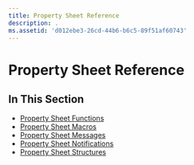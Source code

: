 ```yaml
---
title: Property Sheet Reference
description: .
ms.assetid: 'd012ebe3-26cd-44b6-b6c5-89f51af60743'
---
```


# Property Sheet Reference

## In This Section

-   [Property Sheet Functions](bumper-property-sheets-reference-functions.md)
-   [Property Sheet Macros](bumper-property-sheets-reference-macros.md)
-   [Property Sheet Messages](bumper-property-sheets-reference-messages.md)
-   [Property Sheet Notifications](bumper-property-sheets-reference-notifications.md)
-   [Property Sheet Structures](bumper-property-sheets-reference-structures.md)

 

 




